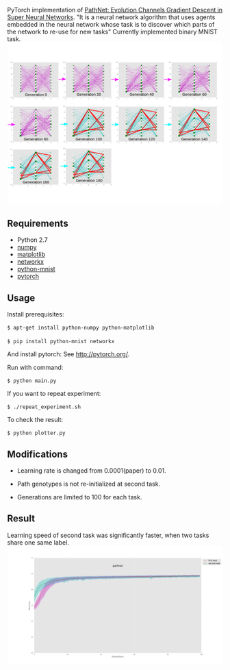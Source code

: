 PyTorch implementation of [PathNet: Evolution Channels Gradient Descent in Super Neural Networks](https://arxiv.org/abs/1701.08734). 
"It is a neural network algorithm that uses agents embedded in the neural network whose task is to discover which parts of the network to re-use for new tasks"
Currently implemented binary MNIST task.
![Alt text](./imgs/Network_transition.png?raw=true "Title")

## Requirements

- Python 2.7
- [numpy](http://www.numpy.org/)
- [matplotlib](http://matplotlib.org/)
- [networkx](https://networkx.github.io/)
- [python-mnist](https://pypi.python.org/pypi/python-mnist/)
- [pytorch](http://pytorch.org/)

## Usage
Install prerequisites:

	$ apt-get install python-numpy python-matplotlib

	$ pip install python-mnist networkx

And install pytorch: See http://pytorch.org/.

Run with command:

    $ python main.py

If you want to repeat experiment:

    $ ./repeat_experiment.sh

To check the result:

	$ python plotter.py

## Modifications

- Learning rate is changed from 0.0001(paper) to 0.01.

- Path genotypes is not re-initialized at second task.

- Generations are limited to 100 for each task.

## Result
Learning speed of second task was significantly faster, when two tasks share one same label.
![Alt text](./imgs/result.png?raw=true "Title")
